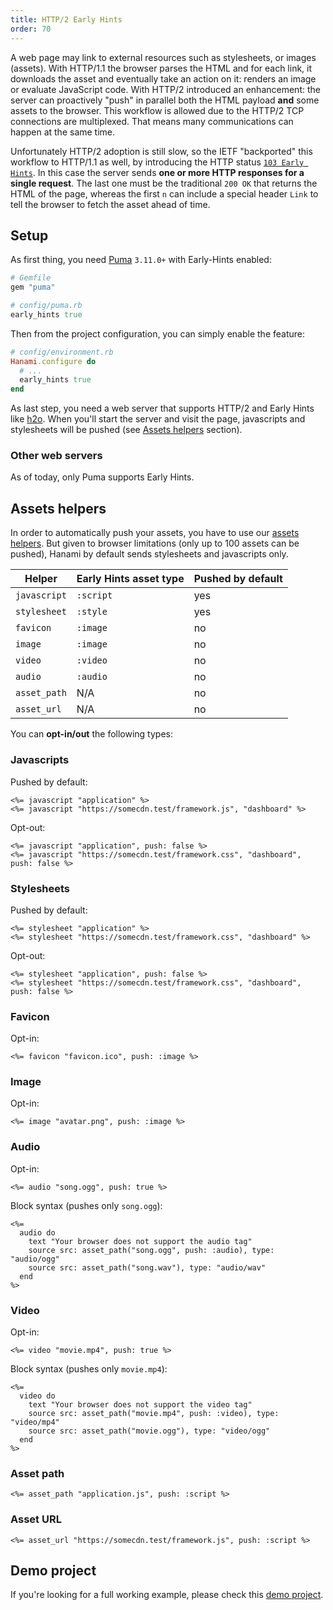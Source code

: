 ```yaml
---
title: HTTP/2 Early Hints
order: 70
---
```


A web page may link to external resources such as stylesheets, or images (assets).
With HTTP/1.1 the browser parses the HTML and for each link, it downloads the asset and eventually take an action on it: renders an image or evaluate JavaScript code.
With HTTP/2 introduced an enhancement: the server can proactively "push" in parallel both the HTML payload **and** some assets to the browser. This workflow is allowed due to the HTTP/2 TCP connections are multiplexed. That means many communications can happen at the same time.

Unfortunately HTTP/2 adoption is still slow, so the IETF "backported" this workflow to HTTP/1.1 as well, by introducing the HTTP status [`103 Early Hints`](https://datatracker.ietf.org/doc/rfc8297/).
In this case the server sends **one or more HTTP responses for a single request**. The last one must be the traditional `200 OK` that returns the HTML of the page, whereas the first `n` can include a special header `Link` to tell the browser to fetch the asset ahead of time.

## Setup

As first thing, you need [Puma](http://puma.io/) `3.11.0+` with Early-Hints enabled:

```ruby
# Gemfile
gem "puma"
```

```ruby
# config/puma.rb
early_hints true
```

Then from the project configuration, you can simply enable the feature:

```ruby
# config/environment.rb
Hanami.configure do
  # ...
  early_hints true
end
```

As last step, you need a web server that supports HTTP/2 and Early Hints like [h2o](https://h2o.examp1e.net/).
When you'll start the server and visit the page, javascripts and stylesheets will be pushed (see [Assets helpers](#assets-helpers) section).

### Other web servers

As of today, only Puma supports Early Hints.

## Assets helpers

In order to automatically push your assets, you have to use our [assets helpers](/helpers/assets).
But given to browser limitations (only up to 100 assets can be pushed), Hanami by default sends stylesheets and javascripts only.

<table class="table table-bordered">
  <thead>
    <tr>
      <th>Helper</th>
      <th>Early Hints asset type</th>
      <th>Pushed by default</th>
    </tr>
  </thead>
  <tbody>
    <tr>
      <td><code>javascript</code></td>
      <td><code>:script</code></td>
      <td>yes</td>
    </tr>
    <tr>
      <td><code>stylesheet</code></td>
      <td><code>:style</code></td>
      <td>yes</td>
    </tr>
    <tr>
      <td><code>favicon</code></td>
      <td><code>:image</code></td>
      <td>no</td>
    </tr>
    <tr>
      <td><code>image</code></td>
      <td><code>:image</code></td>
      <td>no</td>
    </tr>
    <tr>
      <td><code>video</code></td>
      <td><code>:video</code></td>
      <td>no</td>
    </tr>
    <tr>
      <td><code>audio</code></td>
      <td><code>:audio</code></td>
      <td>no</td>
    </tr>
    <tr>
      <td><code>asset_path</code></td>
      <td>N/A</td>
      <td>no</td>
    </tr>
    <tr>
      <td><code>asset_url</code></td>
      <td>N/A</td>
      <td>no</td>
    </tr>
  </tbody>
</table>

You can **opt-in/out** the following types:

### Javascripts

Pushed by default:

```erb
<%= javascript "application" %>
<%= javascript "https://somecdn.test/framework.js", "dashboard" %>
```

Opt-out:

```erb
<%= javascript "application", push: false %>
<%= javascript "https://somecdn.test/framework.css", "dashboard", push: false %>
```

### Stylesheets

Pushed by default:

```erb
<%= stylesheet "application" %>
<%= stylesheet "https://somecdn.test/framework.css", "dashboard" %>
```

Opt-out:

```erb
<%= stylesheet "application", push: false %>
<%= stylesheet "https://somecdn.test/framework.css", "dashboard", push: false %>
```

### Favicon

Opt-in:

```erb
<%= favicon "favicon.ico", push: :image %>
```

### Image

Opt-in:

```erb
<%= image "avatar.png", push: :image %>
```

### Audio

Opt-in:

```erb
<%= audio "song.ogg", push: true %>
```

Block syntax (pushes only `song.ogg`):

```erb
<%=
  audio do
    text "Your browser does not support the audio tag"
    source src: asset_path("song.ogg", push: :audio), type: "audio/ogg"
    source src: asset_path("song.wav"), type: "audio/wav"
  end
%>
```

### Video

Opt-in:

```erb
<%= video "movie.mp4", push: true %>
```

Block syntax (pushes only `movie.mp4`):

```erb
<%=
  video do
    text "Your browser does not support the video tag"
    source src: asset_path("movie.mp4", push: :video), type: "video/mp4"
    source src: asset_path("movie.ogg"), type: "video/ogg"
  end
%>
```

### Asset path

```erb
<%= asset_path "application.js", push: :script %>
```

### Asset URL

```erb
<%= asset_url "https://somecdn.test/framework.js", push: :script %>
```

## Demo project

If you're looking for a full working example, please check this [demo project](https://github.com/jodosha/hall_of_fame).
